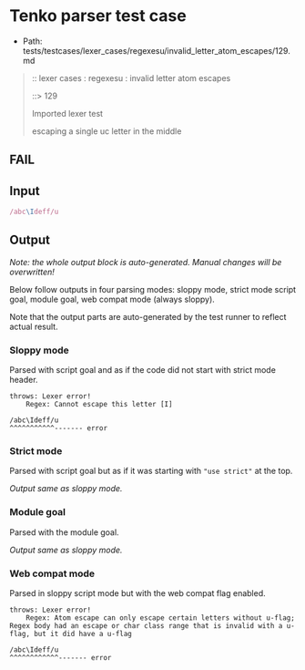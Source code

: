# Tenko parser test case

- Path: tests/testcases/lexer_cases/regexesu/invalid_letter_atom_escapes/129.md

> :: lexer cases : regexesu : invalid letter atom escapes
>
> ::> 129
>
> Imported lexer test
>
> escaping a single uc letter in the middle

## FAIL

## Input

`````js
/abc\Ideff/u
`````

## Output

_Note: the whole output block is auto-generated. Manual changes will be overwritten!_

Below follow outputs in four parsing modes: sloppy mode, strict mode script goal, module goal, web compat mode (always sloppy).

Note that the output parts are auto-generated by the test runner to reflect actual result.

### Sloppy mode

Parsed with script goal and as if the code did not start with strict mode header.

`````
throws: Lexer error!
    Regex: Cannot escape this letter [I]

/abc\Ideff/u
^^^^^^^^^^^------- error
`````

### Strict mode

Parsed with script goal but as if it was starting with `"use strict"` at the top.

_Output same as sloppy mode._

### Module goal

Parsed with the module goal.

_Output same as sloppy mode._

### Web compat mode

Parsed in sloppy script mode but with the web compat flag enabled.

`````
throws: Lexer error!
    Regex: Atom escape can only escape certain letters without u-flag; Regex body had an escape or char class range that is invalid with a u-flag, but it did have a u-flag

/abc\Ideff/u
^^^^^^^^^^^^------- error
`````

